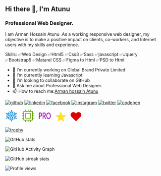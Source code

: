## Hi there 👋, I'm Atunu
### Professional Web Designer.

I am Arman Hossain Atunu .As a working responsive web designer, my objective is to make a positive impact on clients, co-workers, and Internet users with my skills and experience.

Skills: ✅Web Design ✅Html5 ✅Css3 ✅Sass ✅javascript ✅Jquery ✅Bootstrap5 ✅Matarel CSS ✅Figma to Html ✅PSD to Html

- 🔭 I’m currently working on Global Brand Private Limited 
- 🌱 I’m currently learning Javascript 
- 👯 I’m looking to collaborate on GitHub 
- 💬 Ask me about Professional Web Designer. 
- 📫 How to reach me:<a href="https://www.linkedin.com/in/armanhossainatunu/">Arman hossain Atunu</a>


[<img src='https://cdn.jsdelivr.net/npm/simple-icons@3.0.1/icons/github.svg' alt='github' height='40'>](https://github.com/arman-hossainatunu)  [<img src='https://cdn.jsdelivr.net/npm/simple-icons@3.0.1/icons/linkedin.svg' alt='linkedin' height='40'>](https://www.linkedin.com/in/armanhossainatunu/)  [<img src='https://cdn.jsdelivr.net/npm/simple-icons@3.0.1/icons/facebook.svg' alt='facebook' height='40'>](https://www.facebook.com/armanhossainatunu)  [<img src='https://cdn.jsdelivr.net/npm/simple-icons@3.0.1/icons/instagram.svg' alt='instagram' height='40'>](https://www.instagram.com/armanhossainatunu/)  [<img src='https://cdn.jsdelivr.net/npm/simple-icons@3.0.1/icons/twitter.svg' alt='twitter' height='40'>](https://twitter.com/aeman_atunu)  [<img src='https://cdn.jsdelivr.net/npm/simple-icons@3.0.1/icons/codepen.svg' alt='codepen' height='40'>](https://codepen.io/armanhossainatunu)  

<a href='https://archiveprogram.github.com/'><img src='https://raw.githubusercontent.com/acervenky/animated-github-badges/master/assets/acbadge.gif' width='40' height='40'></a> <a href='https://docs.github.com/en/developers'><img src='https://raw.githubusercontent.com/acervenky/animated-github-badges/master/assets/devbadge.gif' width='40' height='40'></a> <a href='https://github.com/pricing'><img src='https://raw.githubusercontent.com/acervenky/animated-github-badges/master/assets/pro.gif' width='40' height='40'></a> <a href='https://stars.github.com/'><img src='https://raw.githubusercontent.com/acervenky/animated-github-badges/master/assets/starbadge.gif' width='35' height='35'></a> <a href='https://docs.github.com/en/github/supporting-the-open-source-community-with-github-sponsors'><img src='https://raw.githubusercontent.com/acervenky/animated-github-badges/master/assets/sponsorbadge.gif' width='35' height='35'></a> 

[![trophy](https://github-profile-trophy.vercel.app/?username=arman-hossainatunu)](https://github.com/ryo-ma/github-profile-trophy)

![GitHub stats](https://github-readme-stats.vercel.app/api?username=arman-hossainatunu&show_icons=true&count_private=true)  

![GitHub Activity Graph](https://activity-graph.herokuapp.com/graph?username=arman-hossainatunu)  

![GitHub streak stats](https://github-readme-streak-stats.herokuapp.com/?user=arman-hossainatunu)  

![Profile views](https://gpvc.arturio.dev/arman-hossainatunu)  
